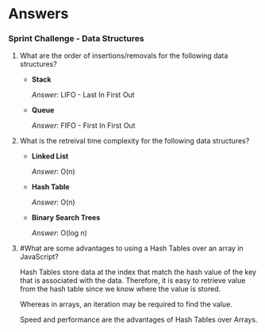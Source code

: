 # Answers
### Sprint Challenge - Data Structures

1. What are the order of insertions/removals for the following data structures?
   - **Stack**

     *Answer*: LIFO - Last In First Out
   - **Queue**

     *Answer*: FIFO - First In First Out


2. What is the retreival time complexity for the following data structures?
   - **Linked List**
     
     *Answer*: O(n)
   - **Hash Table**
     
     *Answer*: O(n)
   - **Binary Search Trees**
     
     *Answer*: O(log n)


3. #What are some advantages to using a Hash Tables over an array in JavaScript?

   Hash Tables store data at the index that match the hash value of the key that is associated with the data. Therefore, it is easy to retrieve value from the hash table since we know where the value is stored.

   Whereas in arrays, an iteration may be required to find the value.

   Speed and performance are the advantages of Hash Tables over Arrays.